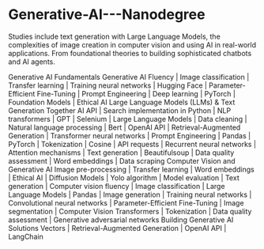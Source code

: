 # Generative-AI---Nanodegree
Studies include text generation with Large Language Models, the complexities of image creation in computer vision and using AI in real-world applications. From foundational theories to building sophisticated chatbots and AI agents.

Generative AI Fundamentals
Generative AI Fluency | Image classification | Transfer learning | Training neural networks | Hugging Face |
Parameter-Efficient Fine-Tuning | Prompt Engineering | Deep learning | PyTorch | Foundation Models | Ethical AI
Large Language Models (LLMs) & Text Generation
Together AI API | Search implementation in Python | NLP transformers | GPT | Selenium | Large Language Models |
Data cleaning | Natural language processing | Bert | OpenAI API | Retrieval-Augmented Generation | Transformer neural
networks | Prompt Engineering | Pandas | PyTorch | Tokenization | Cosine | API requests | Recurrent neural networks |
Attention mechanisms | Text generation | Beautifulsoup | Data quality assessment | Word embeddings | Data scraping
Computer Vision and Generative AI
Image pre-processing | Transfer learning | Word embeddings | Ethical AI | Diffusion Models | Yolo algorithm | Model
evaluation | Text generation | Computer vision fluency | Image classification | Large Language Models | Pandas
| Image generation | Training neural networks | Convolutional neural networks | Parameter-Efficient Fine-Tuning |
Image segmentation | Computer Vision Transformers | Tokenization | Data quality assessment | Generative adversarial
networks
Building Generative AI Solutions
Vectors | Retrieval-Augmented Generation | OpenAI API | LangChain
